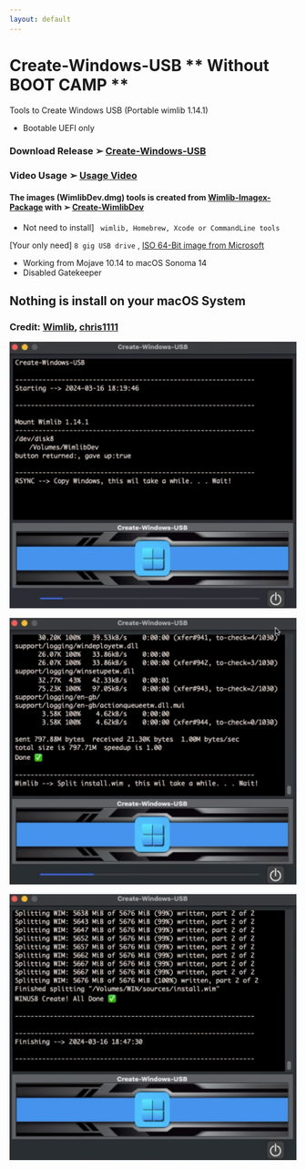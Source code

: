 ```yaml
---
layout: default
---
```


# Create-Windows-USB  ** Without BOOT CAMP **
Tools to Create Windows USB (Portable wimlib 1.14.1) 
- Bootable UEFI only

### Download  Release ➢ [Create-Windows-USB](https://github.com/chris1111/Create-Windows-USB/releases/V1)
### Video Usage ➢ [Usage Video](https://github.com/chris1111/Create-Windows-USB/blob/Master/USAGE-VIDEO.md)

#### The images (WimlibDev.dmg) tools is created from [Wimlib-Imagex-Package](https://github.com/chris1111/Wimlib-Imagex-Package) with ➢ [Create-WimlibDev](https://github.com/chris1111/Create-WimlibDev)
- Not need to install] ` wimlib, Homebrew, Xcode or CommandLine tools`

[Your only need] `8 gig USB drive` , [ISO 64-Bit image from Microsoft](https://www.microsoft.com/fr-ca/software-download/windows11)

- Working from Mojave 10.14 to macOS Sonoma 14
- Disabled Gatekeeper

## Nothing is install on your macOS System

### Credit: [Wimlib](https://wimlib.net/), [chris1111](https://github.com/chris1111)

![Demo](https://github.com/chris1111/Create-Windows-USB/blob/Master/PICS/Screenshot1.png)

![Demo](https://github.com/chris1111/Create-Windows-USB/blob/Master/PICS/Screenshot2.png)

![Demo](https://github.com/chris1111/Create-Windows-USB/blob/Master/PICS/Screenshot3.png)
